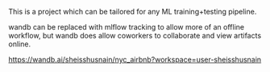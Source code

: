 This is a project which can be tailored for any ML training+testing pipeline.  

wandb can be replaced with mlflow tracking to allow more of an offline workflow, but wandb does allow coworkers to collaborate and view artifacts online.

https://wandb.ai/sheisshusnain/nyc_airbnb?workspace=user-sheisshusnain
